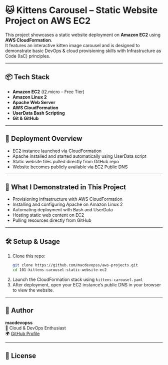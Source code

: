 # 🐱 Kittens Carousel – Static Website Project on AWS EC2

This project showcases a static website deployment on **Amazon EC2** using **AWS CloudFormation**.  
It features an interactive kitten image carousel and is designed to demonstrate basic DevOps & cloud provisioning skills with Infrastructure as Code (IaC) principles.

---

## 📦 Tech Stack

- **Amazon EC2** (t2.micro – Free Tier)
- **Amazon Linux 2**
- **Apache Web Server**
- **AWS CloudFormation**
- **UserData Bash Scripting**
- **Git & GitHub**

---

## 🚀 Deployment Overview

- EC2 instance launched via CloudFormation
- Apache installed and started automatically using UserData script
- Static website files pulled directly from GitHub repo
- Website becomes publicly available via EC2 Public DNS


---

## 🧠 What I Demonstrated in This Project

- Provisioning infrastructure with AWS CloudFormation
- Installing and configuring Apache on Amazon Linux 2
- Automating deployment with Bash and UserData
- Hosting static web content on EC2
- Pulling resources directly from GitHub

---

## 🛠 Setup & Usage

1. Clone this repo:
   ```bash
   git clone https://github.com/macdevopss/aws-projects.git
   cd 101-kittens-carousel-static-website-ec2
   ```
2. Launch the CloudFormation stack using `kittens-carousel.yaml`
3. After deployment, open your EC2 instance’s public DNS in your browser to view the website.

---

## 👤 Author

**macdevopss**  
🚀 Cloud & DevOps Enthusiast  
🌍 [GitHub Profile](https://github.com/macdevopss)

---

## 📜 License